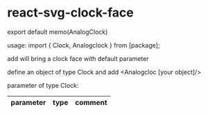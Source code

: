 # react-svg-clock-face

export default memo(AnalogClock)

usage:
import { Clock, Analogclock } from [package];

add <Analogclock /> will bring a clock face with default parameter

define an object of type Clock and add <Analogcloc [your object]/>

parameter of type Clock:

| parameter | type | comment |
| --- | --- | --- |
